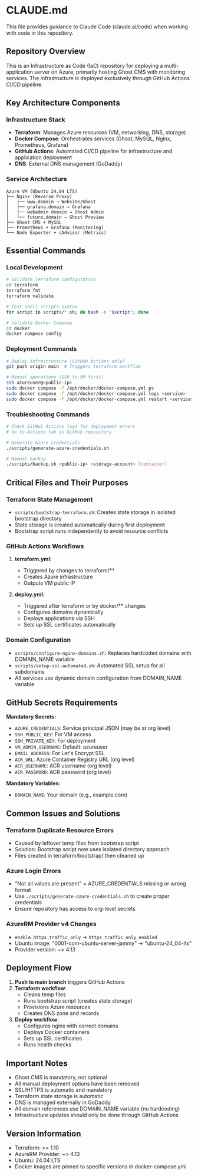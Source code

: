 # CLAUDE.md

This file provides guidance to Claude Code (claude.ai/code) when working with code in this repository.

## Repository Overview

This is an Infrastructure as Code (IaC) repository for deploying a multi-application server on Azure, primarily hosting Ghost CMS with monitoring services. The infrastructure is deployed exclusively through GitHub Actions CI/CD pipeline.

## Key Architecture Components

### Infrastructure Stack
- **Terraform**: Manages Azure resources (VM, networking, DNS, storage)
- **Docker Compose**: Orchestrates services (Ghost, MySQL, Nginx, Prometheus, Grafana)
- **GitHub Actions**: Automated CI/CD pipeline for infrastructure and application deployment
- **DNS**: External DNS management (GoDaddy)

### Service Architecture
```
Azure VM (Ubuntu 24.04 LTS)
├── Nginx (Reverse Proxy)
│   ├── www.domain → Website/Ghost
│   ├── grafana.domain → Grafana
│   ├── webadmin.domain → Ghost Admin
│   └── future.domain → Ghost Preview
├── Ghost CMS + MySQL
├── Prometheus + Grafana (Monitoring)
└── Node Exporter + cAdvisor (Metrics)
```

## Essential Commands

### Local Development
```bash
# Validate Terraform configuration
cd terraform
terraform fmt
terraform validate

# Test shell scripts syntax
for script in scripts/*.sh; do bash -n "$script"; done

# Validate Docker Compose
cd docker
docker compose config
```

### Deployment Commands
```bash
# Deploy infrastructure (GitHub Actions only)
git push origin main  # Triggers terraform workflow

# Manual operations (SSH to VM first)
ssh azureuser@<public-ip>
sudo docker compose -f /opt/docker/docker-compose.yml ps
sudo docker compose -f /opt/docker/docker-compose.yml logs <service>
sudo docker compose -f /opt/docker/docker-compose.yml restart <service>
```

### Troubleshooting Commands
```bash
# Check GitHub Actions logs for deployment errors
# Go to Actions tab in GitHub repository

# Generate Azure credentials
./scripts/generate-azure-credentials.sh

# Manual backup
./scripts/backup.sh <public-ip> <storage-account> [container]
```

## Critical Files and Their Purposes

### Terraform State Management
- `scripts/bootstrap-terraform.sh`: Creates state storage in isolated bootstrap directory
- State storage is created automatically during first deployment
- Bootstrap script runs independently to avoid resource conflicts

### GitHub Actions Workflows
1. **terraform.yml**: 
   - Triggered by changes to terraform/**
   - Creates Azure infrastructure
   - Outputs VM public IP
   
2. **deploy.yml**:
   - Triggered after terraform or by docker/** changes  
   - Configures domains dynamically
   - Deploys applications via SSH
   - Sets up SSL certificates automatically

### Domain Configuration
- `scripts/configure-nginx-domains.sh`: Replaces hardcoded domains with DOMAIN_NAME variable
- `scripts/setup-ssl-automated.sh`: Automated SSL setup for all subdomains
- All services use dynamic domain configuration from DOMAIN_NAME variable

## GitHub Secrets Requirements

**Mandatory Secrets:**
- `AZURE_CREDENTIALS`: Service principal JSON (may be at org level)
- `SSH_PUBLIC_KEY`: For VM access
- `SSH_PRIVATE_KEY`: For deployment
- `VM_ADMIN_USERNAME`: Default: azureuser
- `EMAIL_ADDRESS`: For Let's Encrypt SSL
- `ACR_URL`: Azure Container Registry URL (org level)
- `ACR_USERNAME`: ACR username (org level)
- `ACR_PASSWORD`: ACR password (org level)

**Mandatory Variables:**
- `DOMAIN_NAME`: Your domain (e.g., example.com)

## Common Issues and Solutions

### Terraform Duplicate Resource Errors
- Caused by leftover temp files from bootstrap script
- Solution: Bootstrap script now uses isolated directory approach
- Files created in terraform/bootstrap/ then cleaned up

### Azure Login Errors
- "Not all values are present" = AZURE_CREDENTIALS missing or wrong format
- Use `./scripts/generate-azure-credentials.sh` to create proper credentials
- Ensure repository has access to org-level secrets

### AzureRM Provider v4 Changes
- `enable_https_traffic_only` → `https_traffic_only_enabled`
- Ubuntu image: "0001-com-ubuntu-server-jammy" → "ubuntu-24_04-lts"
- Provider version: ~> 4.13

## Deployment Flow

1. **Push to main branch** triggers GitHub Actions
2. **Terraform workflow**:
   - Cleans temp files
   - Runs bootstrap script (creates state storage)
   - Provisions Azure resources
   - Creates DNS zone and records
3. **Deploy workflow**:
   - Configures nginx with correct domains
   - Deploys Docker containers
   - Sets up SSL certificates
   - Runs health checks

## Important Notes

- Ghost CMS is mandatory, not optional
- All manual deployment options have been removed
- SSL/HTTPS is automatic and mandatory
- Terraform state storage is automatic
- DNS is managed externally in GoDaddy
- All domain references use DOMAIN_NAME variable (no hardcoding)
- Infrastructure updates should only be done through GitHub Actions

## Version Information

- Terraform: >= 1.10
- AzureRM Provider: ~> 4.13
- Ubuntu: 24.04 LTS
- Docker images are pinned to specific versions in docker-compose.yml